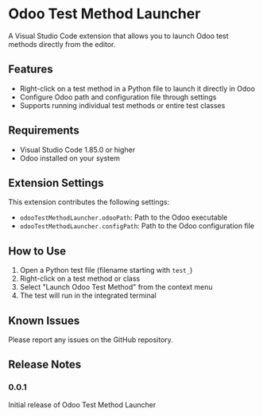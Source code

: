 # Odoo Test Method Launcher

A Visual Studio Code extension that allows you to launch Odoo test methods directly from the editor.

## Features

- Right-click on a test method in a Python file to launch it directly in Odoo
- Configure Odoo path and configuration file through settings
- Supports running individual test methods or entire test classes

## Requirements

- Visual Studio Code 1.85.0 or higher
- Odoo installed on your system

## Extension Settings

This extension contributes the following settings:

* `odooTestMethodLauncher.odooPath`: Path to the Odoo executable
* `odooTestMethodLauncher.configPath`: Path to the Odoo configuration file

## How to Use

1. Open a Python test file (filename starting with `test_`)
2. Right-click on a test method or class
3. Select "Launch Odoo Test Method" from the context menu
4. The test will run in the integrated terminal

## Known Issues

Please report any issues on the GitHub repository.

## Release Notes

### 0.0.1

Initial release of Odoo Test Method Launcher 